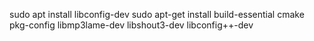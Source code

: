 sudo apt install libconfig-dev
sudo apt-get install build-essential cmake pkg-config libmp3lame-dev libshout3-dev libconfig++-dev

